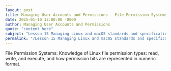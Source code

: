 ```yaml
---
layout: post
title: Managing User Accounts and Permissions - File Permission Systems
date: 2025-01-10 12:00:00 -0000
author: Managing User Accounts and Permissions
quote: "content here"
subject: "Lesson 15 Managing Linux and macOS standards and specifications"
permalink: "/Lesson 15 Managing Linux and macOS standards and specifications/Managing User Accounts and Permissions/Managing User Accounts and Permissions - File Permission Systems"
---
```


File Permission Systems: Knowledge of Linux file permission types: read, write, and execute, and how permission bits are represented in numeric format.
